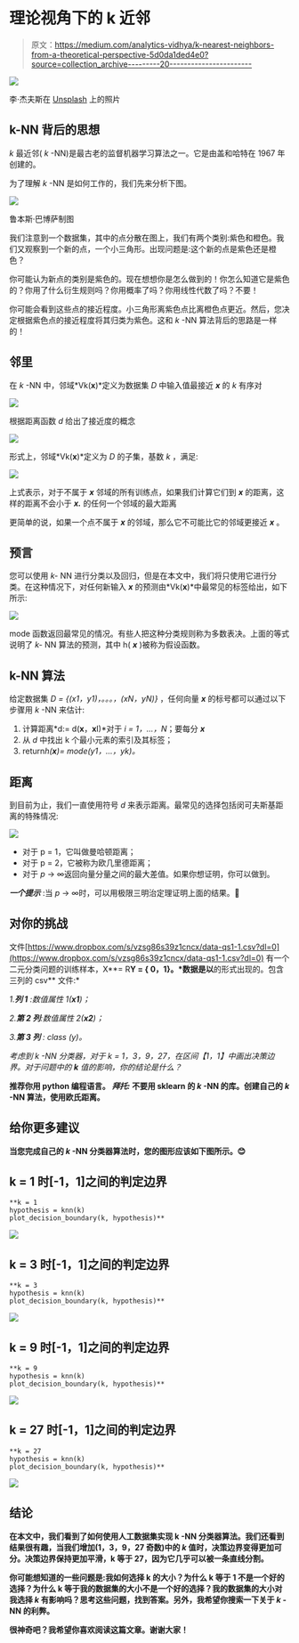 # 理论视角下的 k 近邻

> 原文：<https://medium.com/analytics-vidhya/k-nearest-neighbors-from-a-theoretical-perspective-5d0da1ded4e0?source=collection_archive---------20----------------------->

![](img/7b7e50c94ac74c8d11180b7340948f2a.png)

李·杰夫斯在 [Unsplash](https://unsplash.com?utm_source=medium&utm_medium=referral) 上的照片

## k-NN 背后的思想

*k* 最近邻( *k* -NN)是最古老的监督机器学习算法之一。它是由盖和哈特在 1967 年创建的。

为了理解 *k* -NN 是如何工作的，我们先来分析下图。

![](img/47eac9dbf6169df565792f56209219af.png)

鲁本斯·巴博萨制图

我们注意到一个数据集，其中的点分散在图上，我们有两个类别:紫色和橙色。我们又观察到一个新的点，一个小三角形。出现问题是:这个新的点是紫色还是橙色？

你可能认为新点的类别是紫色的。现在想想你是怎么做到的！你怎么知道它是紫色的？你用了什么衍生规则吗？你用概率了吗？你用线性代数了吗？不要！

你可能会看到这些点的接近程度。小三角形离紫色点比离橙色点更近。然后，您决定根据紫色点的接近程度将其归类为紫色。这和 *k* -NN 算法背后的思路是一样的！

## **邻里**

在 *k* -NN 中，邻域*Vk(****x****)*定义为数据集 *D* 中输入值最接近 ***x*** 的 *k* 有序对

![](img/f0ec3485182acec94b57e05c379f8db2.png)

根据距离函数 *d* 给出了接近度的概念

![](img/3f333faadae4a4d4f6999d495d81b77d.png)

形式上，邻域*Vk(****x****)*定义为 *D* 的子集，基数 *k* ，满足:

![](img/c298183d05ca13ec53e4c618550516d0.png)

上式表示，对于不属于 ***x*** 邻域的所有训练点，如果我们计算它们到 ***x*** 的距离，这样的距离不会小于 ***x.*** 的任何一个邻域的最大距离

更简单的说，如果一个点不属于 ***x*** 的邻域，那么它不可能比它的邻域更接近 ***x*** 。

## 预言

您可以使用 *k-* NN 进行分类以及回归，但是在本文中，我们将只使用它进行分类。在这种情况下，对任何新输入 ***x*** 的预测由*Vk(****x****)*中最常见的标签给出，如下所示:

![](img/b669e06b1e2ec2ec6265361faa1e9a16.png)

mode 函数返回最常见的情况。有些人把这种分类规则称为多数表决。上面的等式说明了 *k-* NN 算法的预测，其中 h( ***x*** )被称为假设函数。

## k-NN 算法

给定数据集 *D = {(x1，y1)，。。。，(xN，yN)}* ，任何向量 ***x*** 的标号都可以通过以下步骤用 *k* -NN 来估计:

1.  计算距离*d:= d(****x****，****x****I)*对于 *i = 1，…，N*；要每分 ***x***
2.  从 *d* 中找出 k 个最小元素的索引及其标签；
3.  return*h(****x****)= mode(y1，…，yk)。*

## 距离

到目前为止，我们一直使用符号 *d* 来表示距离。最常见的选择包括闵可夫斯基距离的特殊情况:

![](img/b7010ebcf44fae76d95370c77f21f8cd.png)

*   对于 p = 1，它叫做曼哈顿距离；
*   对于 p = 2，它被称为欧几里德距离；
*   对于 *p* → ∞返回向量分量之间的最大差值。如果你想证明，你可以做到。

***一个提示*** :当 *p* → ∞时，可以用极限三明治定理证明上面的结果。🙂

## 对你的挑战

文件[https://www.dropbox.com/s/vzsg86s39z1cncx/data-qs1-1.csv?dl=0](https://www.dropbox.com/s/vzsg86s39z1cncx/data-qs1-1.csv?dl=0) 有一个二元分类问题的训练样本，X**= R**Y = { 0，1}。*数据是以**的形式出现的。包含三列的 csv** 文件:*

*1.**列 1** :数值属性 1(***x1***)；*

*2.**第 2 列**:数值属性 2(***x2***)；*

*3.**第 3 列** : class (y)。*

*考虑到 *k* -NN 分类器，对于 *k* = 1，3，9，27，在区间【1，1】*中画出决策边界。对于问题中的 ***k*** 值的影响，你的结论是什么？**

**推荐你用 python 编程语言。 ***拜托:*** 不要用 sklearn 的 *k* -NN 的库。创建自己的 *k* -NN 算法，使用欧氏距离。**

## **给你更多建议**

**当您完成自己的 *k* -NN 分类器算法时，您的图形应该如下图所示。😊**

## **k = 1 时[-1，1]之间的判定边界**

```
**k = 1
hypothesis = knn(k)
plot_decision_boundary(k, hypothesis)**
```

**![](img/6de3b9beb69be9004e692a3ddc42ed6e.png)**

## **k = 3 时[-1，1]之间的判定边界**

```
**k = 3
hypothesis = knn(k)
plot_decision_boundary(k, hypothesis)**
```

**![](img/f2b2dc78cb62e331ae6bb0b9b7217774.png)**

## **k = 9 时[-1，1]之间的判定边界**

```
**k = 9
hypothesis = knn(k)
plot_decision_boundary(k, hypothesis)**
```

**![](img/50f9e3a4b5b80b12303081f6bfdaf367.png)**

## **k = 27 时[-1，1]之间的判定边界**

```
**k = 27
hypothesis = knn(k)
plot_decision_boundary(k, hypothesis)**
```

**![](img/dfa2e36192f73f255588e30ea3f583fe.png)**

## **结论**

**在本文中，我们看到了如何使用人工数据集实现 k -NN 分类器算法。我们还看到结果很有趣，当我们增加(1，3，9，27 奇数)中的 *k* 值时，决策边界变得更加可分。决策边界保持更加平滑，k 等于 27，因为它几乎可以被一条直线分割。**

**你可能想知道的一些问题是:我如何选择 k 的大小？为什么 k 等于 1 不是一个好的选择？为什么 k 等于我的数据集的大小不是一个好的选择？我的数据集的大小对我选择 *k* 有影响吗？思考这些问题，找到答案。另外，我希望你搜索一下关于 *k* -NN 的利弊。**

**很神奇吧？我希望你喜欢阅读这篇文章。谢谢大家！**